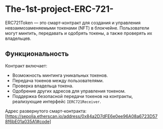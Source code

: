 # The-1st-project-ERC-721-

ERC721Token — это смарт-контракт для создания и управления невзаимозаменяемыми токенами (NFT) в блокчейне. Пользователи могут минтить, передавать и одобрять токены, а также проверять их владельцев.

## Функциональность
Контракт включает:

- Возможность минтинга уникальных токенов.
- Передача токенов между пользователями.
- Проверка владельца токена.
- Одобрение других адресов для управления токеном.
- Поддержка безопасной передачи токенов на контракты, реализующие интерфейс `IERC721Receiver`.

Адрес развернутого смарт-контракта:
[https://sepolia.etherscan.io/address/0x84a2D7dFE6e0ee96A08a6723D578f6bE01a035A1#code]